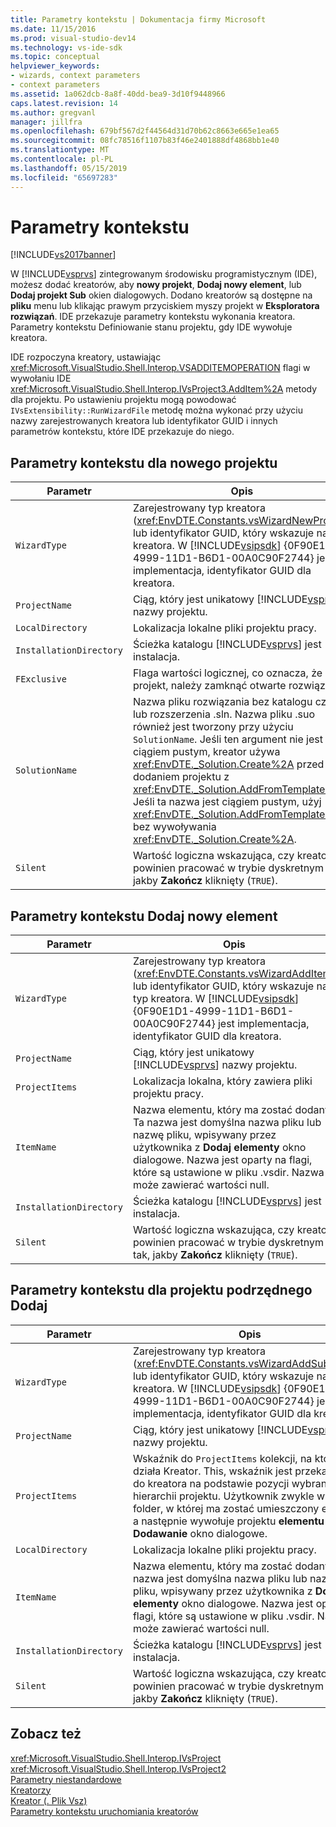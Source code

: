 ```yaml
---
title: Parametry kontekstu | Dokumentacja firmy Microsoft
ms.date: 11/15/2016
ms.prod: visual-studio-dev14
ms.technology: vs-ide-sdk
ms.topic: conceptual
helpviewer_keywords:
- wizards, context parameters
- context parameters
ms.assetid: 1a062dcb-8a8f-40dd-bea9-3d10f9448966
caps.latest.revision: 14
ms.author: gregvanl
manager: jillfra
ms.openlocfilehash: 679bf567d2f44564d31d70b62c8663e665e1ea65
ms.sourcegitcommit: 08fc78516f1107b83f46e2401888df4868bb1e40
ms.translationtype: MT
ms.contentlocale: pl-PL
ms.lasthandoff: 05/15/2019
ms.locfileid: "65697283"
---
```

# <a name="context-parameters"></a>Parametry kontekstu
[!INCLUDE[vs2017banner](../../includes/vs2017banner.md)]

W [!INCLUDE[vsprvs](../../includes/vsprvs-md.md)] zintegrowanym środowisku programistycznym (IDE), możesz dodać kreatorów, aby **nowy projekt**, **Dodaj nowy element**, lub **Dodaj projekt Sub** okien dialogowych. Dodano kreatorów są dostępne na **pliku** menu lub klikając prawym przyciskiem myszy projekt w **Eksploratora rozwiązań**. IDE przekazuje parametry kontekstu wykonania kreatora. Parametry kontekstu Definiowanie stanu projektu, gdy IDE wywołuje kreatora.  
  
 IDE rozpoczyna kreatory, ustawiając <xref:Microsoft.VisualStudio.Shell.Interop.VSADDITEMOPERATION> flagi w wywołaniu IDE <xref:Microsoft.VisualStudio.Shell.Interop.IVsProject3.AddItem%2A> metody dla projektu. Po ustawieniu projektu mogą powodować `IVsExtensibility::RunWizardFile` metodę można wykonać przy użyciu nazwy zarejestrowanych kreatora lub identyfikator GUID i innych parametrów kontekstu, które IDE przekazuje do niego.  
  
## <a name="context-parameters-for-new-project"></a>Parametry kontekstu dla nowego projektu  
  
|Parametr|Opis|  
|---------------|-----------------|  
|`WizardType`|Zarejestrowany typ kreatora (<xref:EnvDTE.Constants.vsWizardNewProject>) lub identyfikator GUID, który wskazuje na typ kreatora. W [!INCLUDE[vsipsdk](../../includes/vsipsdk-md.md)] {0F90E1D0-4999-11D1-B6D1-00A0C90F2744} jest implementacja, identyfikator GUID dla kreatora.|  
|`ProjectName`|Ciąg, który jest unikatowy [!INCLUDE[vsprvs](../../includes/vsprvs-md.md)] nazwy projektu.|  
|`LocalDirectory`|Lokalizacja lokalne pliki projektu pracy.|  
|`InstallationDirectory`|Ścieżka katalogu [!INCLUDE[vsprvs](../../includes/vsprvs-md.md)] jest instalacja.|  
|`FExclusive`|Flaga wartości logicznej, co oznacza, że projekt, należy zamknąć otwarte rozwiązania.|  
|`SolutionName`|Nazwa pliku rozwiązania bez katalogu części lub rozszerzenia .sln. Nazwa pliku .suo również jest tworzony przy użyciu `SolutionName`. Jeśli ten argument nie jest ciągiem pustym, kreator używa <xref:EnvDTE._Solution.Create%2A> przed dodaniem projektu z <xref:EnvDTE._Solution.AddFromTemplate%2A>. Jeśli ta nazwa jest ciągiem pustym, użyj <xref:EnvDTE._Solution.AddFromTemplate%2A> bez wywoływania <xref:EnvDTE._Solution.Create%2A>.|  
|`Silent`|Wartość logiczna wskazująca, czy kreator powinien pracować w trybie dyskretnym tak, jakby **Zakończ** kliknięty (`TRUE`).|  
  
## <a name="context-parameters-for-add-new-item"></a>Parametry kontekstu Dodaj nowy element  
  
|Parametr|Opis|  
|---------------|-----------------|  
|`WizardType`|Zarejestrowany typ kreatora (<xref:EnvDTE.Constants.vsWizardAddItem>) lub identyfikator GUID, który wskazuje na typ kreatora. W [!INCLUDE[vsipsdk](../../includes/vsipsdk-md.md)] {0F90E1D1-4999-11D1-B6D1-00A0C90F2744} jest implementacja, identyfikator GUID dla kreatora.|  
|`ProjectName`|Ciąg, który jest unikatowy [!INCLUDE[vsprvs](../../includes/vsprvs-md.md)] nazwy projektu.|  
|`ProjectItems`|Lokalizacja lokalna, który zawiera pliki projektu pracy.|  
|`ItemName`|Nazwa elementu, który ma zostać dodany. Ta nazwa jest domyślna nazwa pliku lub nazwę pliku, wpisywany przez użytkownika z **Dodaj elementy** okno dialogowe. Nazwa jest oparty na flagi, które są ustawione w pliku .vsdir. Nazwa może zawierać wartości null.|  
|`InstallationDirectory`|Ścieżka katalogu [!INCLUDE[vsprvs](../../includes/vsprvs-md.md)] jest instalacja.|  
|`Silent`|Wartość logiczna wskazująca, czy kreator powinien pracować w trybie dyskretnym tak, jakby **Zakończ** kliknięty (`TRUE`).|  
  
## <a name="context-parameters-for-add-sub-project"></a>Parametry kontekstu dla projektu podrzędnego Dodaj  
  
|Parametr|Opis|  
|---------------|-----------------|  
|`WizardType`|Zarejestrowany typ kreatora (<xref:EnvDTE.Constants.vsWizardAddSubProject>) lub identyfikator GUID, który wskazuje na typ kreatora. W [!INCLUDE[vsipsdk](../../includes/vsipsdk-md.md)] {0F90E1D2-4999-11D1-B6D1-00A0C90F2744} jest implementacja, identyfikator GUID dla kreatora.|  
|`ProjectName`|Ciąg, który jest unikatowy [!INCLUDE[vsprvs](../../includes/vsprvs-md.md)] nazwy projektu.|  
|`ProjectItems`|Wskaźnik do `ProjectItems` kolekcji, na którym działa Kreator. This, wskaźnik jest przekazywana do kreatora na podstawie pozycji wybranej hierarchii projektu. Użytkownik zwykle wybiera folder, w której ma zostać umieszczony element, a następnie wywołuje projektu **elementu Dodawanie** okno dialogowe.|  
|`LocalDirectory`|Lokalizacja lokalne pliki projektu pracy.|  
|`ItemName`|Nazwa elementu, który ma zostać dodany. Ta nazwa jest domyślna nazwa pliku lub nazwę pliku, wpisywany przez użytkownika z **Dodaj elementy** okno dialogowe. Nazwa jest oparty na flagi, które są ustawione w pliku .vsdir. Nazwa może zawierać wartości null.|  
|`InstallationDirectory`|Ścieżka katalogu [!INCLUDE[vsprvs](../../includes/vsprvs-md.md)] jest instalacja.|  
|`Silent`|Wartość logiczna wskazująca, czy kreator powinien pracować w trybie dyskretnym tak, jakby **Zakończ** kliknięty (`TRUE`).|  
  
## <a name="see-also"></a>Zobacz też  
 <xref:Microsoft.VisualStudio.Shell.Interop.IVsProject>   
 <xref:Microsoft.VisualStudio.Shell.Interop.IVsProject2>   
 [Parametry niestandardowe](../../extensibility/internals/custom-parameters.md)   
 [Kreatorzy](../../extensibility/internals/wizards.md)   
 [Kreator (. Plik Vsz)](../../extensibility/internals/wizard-dot-vsz-file.md)   
 [Parametry kontekstu uruchomiania kreatorów](https://msdn.microsoft.com/library/051a10f4-9e45-4604-b344-123044f33a24)
